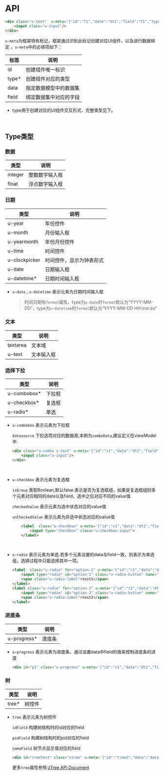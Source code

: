 
# API

```html
<div class="u-text"  u-meta='{"id":"f1","data":"dt1","field":"f1","type":"u-text"}'>
    <input class="u-input"/>
</div>
```

`u-meta`为框架特有标记，框架通过识别此标记创建对应UI组件，以及进行数据绑定 ，`u-meta`中的必填项如下：

| 标签    | 说明          |
| ----- | ----------- |
| id    | 创建组件唯一标识    |
| type* | 创建组件对应的类型   |
| data  | 指定数据模型中的数据集 |
| field | 绑定数据集中对应的字段 |

* type用于创建对应的UI组件交互形式，完整类型见下。

  ​

## Type类型

### 数据

| 类型      | 说明      |
| ------- | ------- |
| integer | 整数数字输入框 |
| float   | 浮点数字输入框 |

### 日期

| 类型            | 说明           |
| ------------- | ------------ |
| u-year        | 年份控件         |
| u-month       | 月份输入框        |
| u-yearmonth   | 年份月份控件       |
| u-time        | 时间控件         |
| u-clockpicker | 时间控件，显示为钟表形式 |
| u-date        | 日期输入框        |
| u-datetime*   | 日期时间输入框      |

* `u-date` , `u-datetime` 表示元素为日期时间输入框

  > 时间日期有`format`属性，type为`u-date`时`format`默认为“YYYY-MM-DD”，type为`u-datetime`时`format`默认为“YYYY-MM-DD HH:mm:ss”



### 文本

| 类型       | 说明    |
| -------- | ----- |
| textarea | 文本域   |
| u-text   | 文本输入框 |



### 选择下拉

| 类型          | 说明   |
| ----------- | ---- |
| u-combobox* | 下拉框  |
| u-checkbox* | 复选框  |
| u-radio*    | 单选   |

* `u-combobox` 表示元素为下拉框

  `datasource` 下拉选项对应的数据源,本例为`comboData`,建议定义在viewModel中.

  ```html
  <div class="u-combo u-text" u-meta='{"id":"c1","data":"dt1","field":"f1","type":"u-combobox","datasource":"comboData"}'>
      <input class="u-input"/>
  </div>
  ```

  ​

* `u-checkbox` 表示元素为复选框

  `isGroup` 类型Boolean,默认false.表示是否为复选框组，如果是复选框组则多个元素对应相同的date以及field，选中之后对应不同的value值

  `checkedValue` 表示元素为选中状态对应的value值

  `unCheckedValue` 表示元素为非选中状态对应的value值

  ```html
      <label  class="u-checkbox" u-meta='{"id":"c1","data":"dt1","field":"f1","type":"u-checkbox","isGroup":true,"checkedValue":"test1"}'>
          <input type="checkbox" class="u-checkbox-input">
      </label>
  ```

  ​

* `u-radio` 表示元素为单选.若多个元素设置的data与field一致，则表示为单选组，选择过程中只能选择其中一项。

  ```html
  <label  class="u-radio" for="option-1" u-meta='{"id":"r1","data":"dt1","field":"f1","type":"u-radio"}'>
      <input type="radio" id="option-1" class="u-radio-button" name="options" value="test1">
      <span class="u-radio-label">test1</span>
  </label>
  <label class="u-radio" for="option-2" u-meta='{"id":"r2","data":"dt1","field":"f1","type":"u-radio"}'>
      <input type="radio" id="option-2" class="u-radio-button" name="options" value="test2">
      <span class="u-radio-label">test2</span>
  </label>
  ```




### 进度条

| 类型          | 说明   |
| ----------- | ---- |
| u-progress* | 进度条  |

* `u-progress` 表示元素为进度条，通过设置data中field的值来控制进度条的进度

  ```html
  <div id="p1" class="u-progress" u-meta='{"id":"c1","data":"dt1","field":"f1","type":"u-progress"}'></div>
  ```


### 树

| 类型    | 说明   |
| ----- | ---- |
| tree* | 树控件  |

* `tree` 表示元素为树控件

  `idField` 构建树结构时的id对应的field

  `pidField` 构建树结构时的pid对应的field

  `nameField` 树节点显示值对应的field

  ```html
  <div id="treeTest" class="ztree" u-meta='{"id":"tree2","data":"dataTable1","type":"tree","multiSelect":"true","idField":"id","pidField":"pid","nameField":"title","setting":"treeSetting"}'></div>
  ```

  更多`tree`属性参照:[zTree API Document](http://www.ztree.me/v3/api.php)